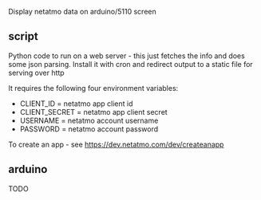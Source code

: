Display netatmo data on arduino/5110 screen

## script

Python code to run on a web server - this just fetches the info and does some json parsing.
Install it with cron and redirect output to a static file for serving over http

It requires the following four environment variables:

* CLIENT_ID = netatmo app client id
* CLIENT_SECRET = netatmo app client secret
* USERNAME = netatmo account username
* PASSWORD = netatmo account password

To create an app - see https://dev.netatmo.com/dev/createanapp

## arduino

TODO